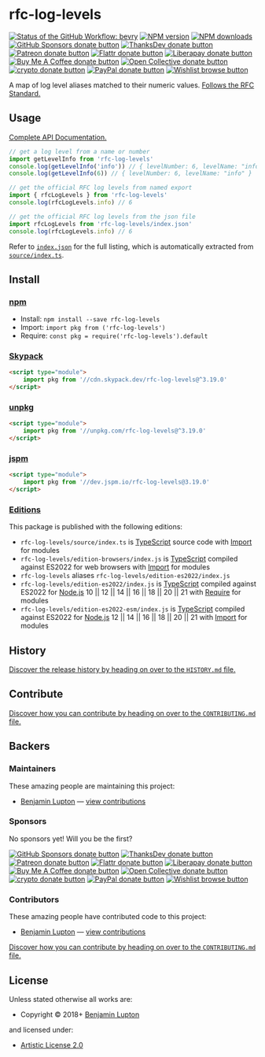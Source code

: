 <!-- TITLE/ -->

<h1>rfc-log-levels</h1>

<!-- /TITLE -->


<!-- BADGES/ -->

<span class="badge-githubworkflow"><a href="https://github.com/bevry/rfc-log-levels/actions?query=workflow%3Abevry" title="View the status of this project's GitHub Workflow: bevry"><img src="https://github.com/bevry/rfc-log-levels/workflows/bevry/badge.svg" alt="Status of the GitHub Workflow: bevry" /></a></span>
<span class="badge-npmversion"><a href="https://npmjs.org/package/rfc-log-levels" title="View this project on NPM"><img src="https://img.shields.io/npm/v/rfc-log-levels.svg" alt="NPM version" /></a></span>
<span class="badge-npmdownloads"><a href="https://npmjs.org/package/rfc-log-levels" title="View this project on NPM"><img src="https://img.shields.io/npm/dm/rfc-log-levels.svg" alt="NPM downloads" /></a></span>
<br class="badge-separator" />
<span class="badge-githubsponsors"><a href="https://github.com/sponsors/balupton" title="Donate to this project using GitHub Sponsors"><img src="https://img.shields.io/badge/github-donate-yellow.svg" alt="GitHub Sponsors donate button" /></a></span>
<span class="badge-thanksdev"><a href="https://thanks.dev/u/gh/balupton" title="Donate to this project using ThanksDev"><img src="https://img.shields.io/badge/thanksdev-donate-yellow.svg" alt="ThanksDev donate button" /></a></span>
<span class="badge-patreon"><a href="https://patreon.com/bevry" title="Donate to this project using Patreon"><img src="https://img.shields.io/badge/patreon-donate-yellow.svg" alt="Patreon donate button" /></a></span>
<span class="badge-flattr"><a href="https://flattr.com/profile/balupton" title="Donate to this project using Flattr"><img src="https://img.shields.io/badge/flattr-donate-yellow.svg" alt="Flattr donate button" /></a></span>
<span class="badge-liberapay"><a href="https://liberapay.com/bevry" title="Donate to this project using Liberapay"><img src="https://img.shields.io/badge/liberapay-donate-yellow.svg" alt="Liberapay donate button" /></a></span>
<span class="badge-buymeacoffee"><a href="https://buymeacoffee.com/balupton" title="Donate to this project using Buy Me A Coffee"><img src="https://img.shields.io/badge/buy%20me%20a%20coffee-donate-yellow.svg" alt="Buy Me A Coffee donate button" /></a></span>
<span class="badge-opencollective"><a href="https://opencollective.com/bevry" title="Donate to this project using Open Collective"><img src="https://img.shields.io/badge/open%20collective-donate-yellow.svg" alt="Open Collective donate button" /></a></span>
<span class="badge-crypto"><a href="https://bevry.me/crypto" title="Donate to this project using Cryptocurrency"><img src="https://img.shields.io/badge/crypto-donate-yellow.svg" alt="crypto donate button" /></a></span>
<span class="badge-paypal"><a href="https://bevry.me/paypal" title="Donate to this project using Paypal"><img src="https://img.shields.io/badge/paypal-donate-yellow.svg" alt="PayPal donate button" /></a></span>
<span class="badge-wishlist"><a href="https://bevry.me/wishlist" title="Buy an item on our wishlist for us"><img src="https://img.shields.io/badge/wishlist-donate-yellow.svg" alt="Wishlist browse button" /></a></span>

<!-- /BADGES -->


A map of log level aliases matched to their numeric values. [Follows the RFC Standard.](http://www.faqs.org/rfcs/rfc3164.html)

## Usage

[Complete API Documentation.](http://master.rfc-log-levels.bevry.surge.sh/docs/)

```javascript
// get a log level from a name or number
import getLevelInfo from 'rfc-log-levels'
console.log(getLevelInfo('info')) // { levelNumber: 6, levelName: "info" }
console.log(getLevelInfo(6)) // { levelNumber: 6, levelName: "info" }

// get the official RFC log levels from named export
import { rfcLogLevels } from 'rfc-log-levels'
console.log(rfcLogLevels.info) // 6

// get the official RFC log levels from the json file
import rfcLogLevels from 'rfc-log-levels/index.json'
console.log(rfcLogLevels.info) // 6
```

Refer to [`index.json`](https://github.com/bevry/rfc-log-levels/blob/master/index.json) for the full listing, which is automatically extracted from [`source/index.ts`](https://github.com/bevry/rfc-log-levels/blob/master/source/index.ts).

<!-- INSTALL/ -->

<h2>Install</h2>

<a href="https://npmjs.com" title="npm is a package manager for javascript"><h3>npm</h3></a>
<ul>
<li>Install: <code>npm install --save rfc-log-levels</code></li>
<li>Import: <code>import pkg from ('rfc-log-levels')</code></li>
<li>Require: <code>const pkg = require('rfc-log-levels').default</code></li>
</ul>

<a href="https://www.skypack.dev" title="Skypack is a JavaScript Delivery Network for modern web apps"><h3>Skypack</h3></a>

``` html
<script type="module">
    import pkg from '//cdn.skypack.dev/rfc-log-levels@^3.19.0'
</script>
```

<a href="https://unpkg.com" title="unpkg is a fast, global content delivery network for everything on npm"><h3>unpkg</h3></a>

``` html
<script type="module">
    import pkg from '//unpkg.com/rfc-log-levels@^3.19.0'
</script>
```

<a href="https://jspm.io" title="Native ES Modules CDN"><h3>jspm</h3></a>

``` html
<script type="module">
    import pkg from '//dev.jspm.io/rfc-log-levels@3.19.0'
</script>
```

<h3><a href="https://editions.bevry.me" title="Editions are the best way to produce and consume packages you care about.">Editions</a></h3>

<p>This package is published with the following editions:</p>

<ul><li><code>rfc-log-levels/source/index.ts</code> is <a href="https://www.typescriptlang.org/" title="TypeScript is a typed superset of JavaScript that compiles to plain JavaScript. ">TypeScript</a> source code with <a href="https://babeljs.io/docs/learn-es2015/#modules" title="ECMAScript Modules">Import</a> for modules</li>
<li><code>rfc-log-levels/edition-browsers/index.js</code> is <a href="https://www.typescriptlang.org/" title="TypeScript is a typed superset of JavaScript that compiles to plain JavaScript. ">TypeScript</a> compiled against ES2022 for web browsers with <a href="https://babeljs.io/docs/learn-es2015/#modules" title="ECMAScript Modules">Import</a> for modules</li>
<li><code>rfc-log-levels</code> aliases <code>rfc-log-levels/edition-es2022/index.js</code></li>
<li><code>rfc-log-levels/edition-es2022/index.js</code> is <a href="https://www.typescriptlang.org/" title="TypeScript is a typed superset of JavaScript that compiles to plain JavaScript. ">TypeScript</a> compiled against ES2022 for <a href="https://nodejs.org" title="Node.js is a JavaScript runtime built on Chrome's V8 JavaScript engine">Node.js</a> 10 || 12 || 14 || 16 || 18 || 20 || 21 with <a href="https://nodejs.org/dist/latest-v5.x/docs/api/modules.html" title="Node/CJS Modules">Require</a> for modules</li>
<li><code>rfc-log-levels/edition-es2022-esm/index.js</code> is <a href="https://www.typescriptlang.org/" title="TypeScript is a typed superset of JavaScript that compiles to plain JavaScript. ">TypeScript</a> compiled against ES2022 for <a href="https://nodejs.org" title="Node.js is a JavaScript runtime built on Chrome's V8 JavaScript engine">Node.js</a> 12 || 14 || 16 || 18 || 20 || 21 with <a href="https://babeljs.io/docs/learn-es2015/#modules" title="ECMAScript Modules">Import</a> for modules</li></ul>

<!-- /INSTALL -->


<!-- HISTORY/ -->

<h2>History</h2>

<a href="https://github.com/bevry/rfc-log-levels/blob/master/HISTORY.md#files">Discover the release history by heading on over to the <code>HISTORY.md</code> file.</a>

<!-- /HISTORY -->


<!-- CONTRIBUTE/ -->

<h2>Contribute</h2>

<a href="https://github.com/bevry/rfc-log-levels/blob/master/CONTRIBUTING.md#files">Discover how you can contribute by heading on over to the <code>CONTRIBUTING.md</code> file.</a>

<!-- /CONTRIBUTE -->


<!-- BACKERS/ -->

<h2>Backers</h2>

<h3>Maintainers</h3>

These amazing people are maintaining this project:

<ul><li><a href="https://balupton.com">Benjamin Lupton</a> — <a href="https://github.com/bevry/rfc-log-levels/commits?author=balupton" title="View the GitHub contributions of Benjamin Lupton on repository bevry/rfc-log-levels">view contributions</a></li></ul>

<h3>Sponsors</h3>

No sponsors yet! Will you be the first?

<span class="badge-githubsponsors"><a href="https://github.com/sponsors/balupton" title="Donate to this project using GitHub Sponsors"><img src="https://img.shields.io/badge/github-donate-yellow.svg" alt="GitHub Sponsors donate button" /></a></span>
<span class="badge-thanksdev"><a href="https://thanks.dev/u/gh/balupton" title="Donate to this project using ThanksDev"><img src="https://img.shields.io/badge/thanksdev-donate-yellow.svg" alt="ThanksDev donate button" /></a></span>
<span class="badge-patreon"><a href="https://patreon.com/bevry" title="Donate to this project using Patreon"><img src="https://img.shields.io/badge/patreon-donate-yellow.svg" alt="Patreon donate button" /></a></span>
<span class="badge-flattr"><a href="https://flattr.com/profile/balupton" title="Donate to this project using Flattr"><img src="https://img.shields.io/badge/flattr-donate-yellow.svg" alt="Flattr donate button" /></a></span>
<span class="badge-liberapay"><a href="https://liberapay.com/bevry" title="Donate to this project using Liberapay"><img src="https://img.shields.io/badge/liberapay-donate-yellow.svg" alt="Liberapay donate button" /></a></span>
<span class="badge-buymeacoffee"><a href="https://buymeacoffee.com/balupton" title="Donate to this project using Buy Me A Coffee"><img src="https://img.shields.io/badge/buy%20me%20a%20coffee-donate-yellow.svg" alt="Buy Me A Coffee donate button" /></a></span>
<span class="badge-opencollective"><a href="https://opencollective.com/bevry" title="Donate to this project using Open Collective"><img src="https://img.shields.io/badge/open%20collective-donate-yellow.svg" alt="Open Collective donate button" /></a></span>
<span class="badge-crypto"><a href="https://bevry.me/crypto" title="Donate to this project using Cryptocurrency"><img src="https://img.shields.io/badge/crypto-donate-yellow.svg" alt="crypto donate button" /></a></span>
<span class="badge-paypal"><a href="https://bevry.me/paypal" title="Donate to this project using Paypal"><img src="https://img.shields.io/badge/paypal-donate-yellow.svg" alt="PayPal donate button" /></a></span>
<span class="badge-wishlist"><a href="https://bevry.me/wishlist" title="Buy an item on our wishlist for us"><img src="https://img.shields.io/badge/wishlist-donate-yellow.svg" alt="Wishlist browse button" /></a></span>

<h3>Contributors</h3>

These amazing people have contributed code to this project:

<ul><li><a href="https://balupton.com">Benjamin Lupton</a> — <a href="https://github.com/bevry/rfc-log-levels/commits?author=balupton" title="View the GitHub contributions of Benjamin Lupton on repository bevry/rfc-log-levels">view contributions</a></li></ul>

<a href="https://github.com/bevry/rfc-log-levels/blob/master/CONTRIBUTING.md#files">Discover how you can contribute by heading on over to the <code>CONTRIBUTING.md</code> file.</a>

<!-- /BACKERS -->


<!-- LICENSE/ -->

<h2>License</h2>

Unless stated otherwise all works are:

<ul><li>Copyright &copy; 2018+ <a href="https://balupton.com">Benjamin Lupton</a></li></ul>

and licensed under:

<ul><li><a href="http://spdx.org/licenses/Artistic-2.0.html">Artistic License 2.0</a></li></ul>

<!-- /LICENSE -->
